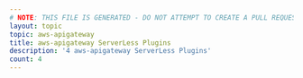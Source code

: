 ```yaml
---
# NOTE: THIS FILE IS GENERATED - DO NOT ATTEMPT TO CREATE A PULL REQUEST TO UPDATE THE DATA. 
layout: topic
topic: aws-apigateway
title: aws-apigateway ServerLess Plugins
description: '4 aws-apigateway ServerLess Plugins'
count: 4
---
```

